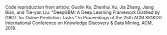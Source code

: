 Code reproduction from article:
Guolin Ke, Zhenhui Xu, Jia Zhang, Jiang Bian, and Tie-yan Liu. "DeepGBM: A Deep Learning Framework Distilled by GBDT for Online Prediction Tasks." In Proceedings of the 25th ACM SIGKDD International Conference on Knowledge Discovery & Data Mining, ACM, 2019.